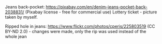 Jeans back-pocket: https://pixabay.com/en/denim-jeans-pocket-back-2038831/ (Pixabay license - free for commercial use)
Lottery ticket - picture taken by myself.

Ripped hole in jeans: https://www.flickr.com/photos/cperis/225803519 (CC BY-ND 2.0) - changes were made, only the rip was used instead of the whole jean

